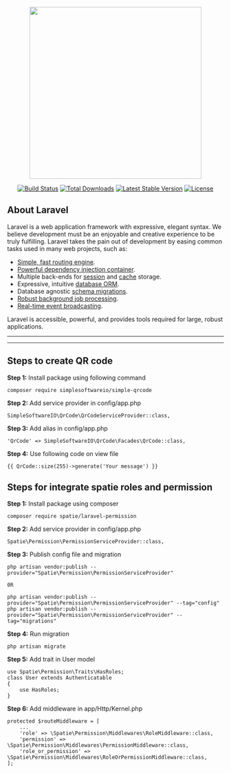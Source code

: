 <p align="center"><a href="https://laravel.com" target="_blank"><img src="https://raw.githubusercontent.com/laravel/art/master/logo-lockup/5%20SVG/2%20CMYK/1%20Full%20Color/laravel-logolockup-cmyk-red.svg" width="400"></a></p>

<p align="center">
<a href="https://travis-ci.org/laravel/framework"><img src="https://travis-ci.org/laravel/framework.svg" alt="Build Status"></a>
<a href="https://packagist.org/packages/laravel/framework"><img src="https://img.shields.io/packagist/dt/laravel/framework" alt="Total Downloads"></a>
<a href="https://packagist.org/packages/laravel/framework"><img src="https://img.shields.io/packagist/v/laravel/framework" alt="Latest Stable Version"></a>
<a href="https://packagist.org/packages/laravel/framework"><img src="https://img.shields.io/packagist/l/laravel/framework" alt="License"></a>
</p>

## About Laravel

Laravel is a web application framework with expressive, elegant syntax. We believe development must be an enjoyable and creative experience to be truly fulfilling. Laravel takes the pain out of development by easing common tasks used in many web projects, such as:

-   [Simple, fast routing engine](https://laravel.com/docs/routing).
-   [Powerful dependency injection container](https://laravel.com/docs/container).
-   Multiple back-ends for [session](https://laravel.com/docs/session) and [cache](https://laravel.com/docs/cache) storage.
-   Expressive, intuitive [database ORM](https://laravel.com/docs/eloquent).
-   Database agnostic [schema migrations](https://laravel.com/docs/migrations).
-   [Robust background job processing](https://laravel.com/docs/queues).
-   [Real-time event broadcasting](https://laravel.com/docs/broadcasting).

Laravel is accessible, powerful, and provides tools required for large, robust applications.

<hr><hr>

## Steps to create QR code

**Step 1:** Install package using following command

```
composer require simplesoftwareio/simple-qrcode
```

**Step 2:** Add service provider in config/app.php

```
SimpleSoftwareIO\QrCode\QrCodeServiceProvider::class,
```

**Step 3:** Add alias in config/app.php

```
'QrCode' => SimpleSoftwareIO\QrCode\Facades\QrCode::class,
```

**Step 4:** Use following code on view file

```
{{ QrCode::size(255)->generate('Your message') }}
```

## Steps for integrate spatie roles and permission

**Step 1:** Install package using composer

```
composer require spatie/laravel-permission
```

**Step 2:** Add service provider in config/app.php

```
Spatie\Permission\PermissionServiceProvider::class,
```

**Step 3:** Publish config file and migration

```
php artisan vendor:publish --provider="Spatie\Permission\PermissionServiceProvider"

0R

php artisan vendor:publish --provider="Spatie\Permission\PermissionServiceProvider" --tag="config"
php artisan vendor:publish --provider="Spatie\Permission\PermissionServiceProvider" --tag="migrations"
```

**Step 4:** Run migration

```
php artisan migrate
```

**Step 5:** Add trait in User model

```
use Spatie\Permission\Traits\HasRoles;
class User extends Authenticatable
{
    use HasRoles;
}
```

**Step 6:** Add middleware in app/Http/Kernel.php

```
protected $routeMiddleware = [
    ...
    'role' => \Spatie\Permission\Middlewares\RoleMiddleware::class,
    'permission' => \Spatie\Permission\Middlewares\PermissionMiddleware::class,
    'role_or_permission' => \Spatie\Permission\Middlewares\RoleOrPermissionMiddleware::class,
];
```
